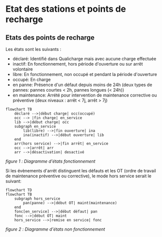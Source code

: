 # Etat des stations et points de recharge

## Etats des points de recharge

Les états sont les suivants :

- déclaré: Identifié dans Qualicharge mais avec aucune charge effectuée
- inactif: En fonctionnement, hors période d'ouverture ou sur arrêt volontaire
- libre: En fonctionnement, non occupé et pendant la période d'ouverture
- occupé: En charge
- en panne: Présence d'un défaut depuis moins de 24h (deux types de pannes: pannes courtes < 2h, pannes longues (< 24h))
- en maintenance: Arrété pour intervention de maintenance corrective ou préventive (deux niveaux : arrêt < 7j, arrêt > 7j)

```{mermaid}
flowchart TB
    déclaré -->|début charge| occ(occupé)   
    occ --> |fin charge| en_service
    lib -->|début charge| occ 
    subgraph en_service
        lib(libre) -->|fin ouverture| ina
        ina(inactif) -->|début ouverture| lib
    end  
    arr(hors service) -->|fin arrêt| en_service
    occ -->|arrêt| arr
    arr -->|désactivation| desactivé 
```

*figure 1 :* *Diagramme d'états fonctionnement*

Si les évènements d'arrêt distinguent les défauts et les OT (ordre de travail de maintenance préventive ou corrective), le mode hors service serait le suivant:

```{mermaid}
flowchart TD
flowchart TB
    subgraph hors_service
        pan(panne) -->|début OT| maint(maintenance)
    end
    fonc[en_service] -->|début défaut| pan
    fonc -->|début OT| maint
    hors_service -->|remise en service| fonc
```

*figure 2 :* *Diagramme d'états non fonctionnement*
